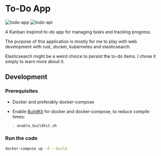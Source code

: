 # To-Do App

![todo-app](https://github.com/christianfosli/todo-rs/workflows/todo-app/badge.svg)
![todo-api](https://github.com/christianfosli/todo-rs/workflows/todo-api/badge.svg)

A Kanban inspired to-do app for managing tasks and tracking progress.

The purpose of this application is mostly for me to play with web development
with rust, docker, kubernetes and elasticsearch.

Elasticsearch might be a weird choice to persist the to-do items.
I chose it simply to learn more about it.

## Development

### Prerequisites

* Docker and preferably docker-compose

* Enable [BuildKit](https://docs.docker.com/develop/develop-images/build_enhancements/)
  for docker and docker-compose, to reduce compile times:

  ```sh
  . enable_buildkit.sh
  ```

### Run the code

```sh
docker-compose up -d --build
```
